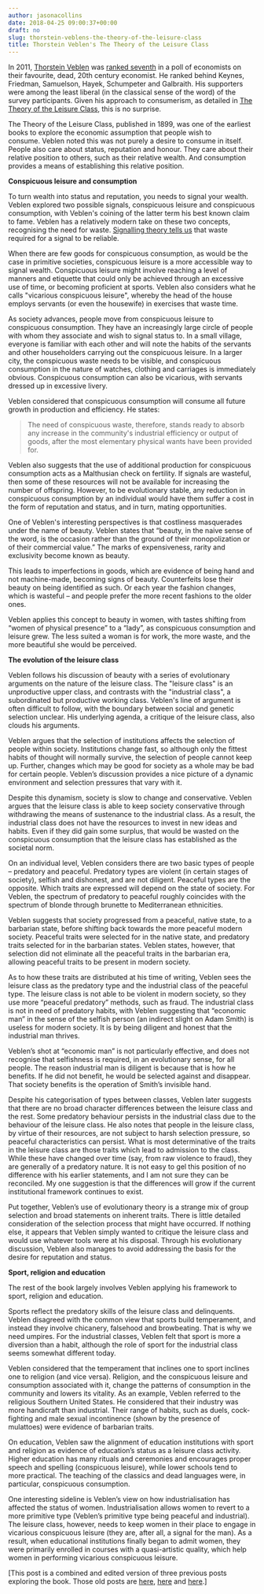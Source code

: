 ```yaml
---
author: jasonacollins
date: 2018-04-25 09:00:37+00:00
draft: no
slug: thorstein-veblens-the-theory-of-the-leisure-class
title: Thorstein Veblen's The Theory of the Leisure Class
---
```


In 2011, [Thorstein Veblen](http://en.wikipedia.org/wiki/Thorstein_Veblen) was [ranked seventh](http://econjwatch.org/file_download/487/DavisMay2011.pdf) in a poll of economists on their favourite, dead, 20th century economist. He ranked behind Keynes, Friedman, Samuelson, Hayek, Schumpeter and Galbraith. His supporters were among the least liberal (in the classical sense of the word) of the survey participants. Given his approach to consumerism, as detailed in [The Theory of the Leisure Class](http://www.gutenberg.org/ebooks/833), this is no surprise.

The Theory of the Leisure Class, published in 1899, was one of the earliest books to explore the economic assumption that people wish to consume. Veblen noted this was not purely a desire to consume in itself. People also care about status, reputation and honour. They care about their relative position to others, such as their relative wealth. And consumption provides a means of establishing this relative position.

**Conspicuous leisure and consumption**

To turn wealth into status and reputation, you needs to signal your wealth. Veblen explored two possible signals, conspicuous leisure and conspicuous consumption, with Veblen's coining of the latter term his best known claim to fame. Veblen has a relatively modern take on these two concepts, recognising the need for waste. [Signalling theory tells us](https://www.jasoncollins.blog/economists-1-biologists-0/) that waste required for a signal to be reliable.

When there are few goods for conspicuous consumption, as would be the case in primitive societies, conspicuous leisure is a more accessible way to signal wealth. Conspicuous leisure might involve reaching a level of manners and etiquette that could only be achieved through an excessive use of time, or becoming proficient at sports. Veblen also considers what he calls "vicarious conspicuous leisure", whereby the head of the house employs servants (or even the housewife) in exercises that waste time.

As society advances, people move from conspicuous leisure to conspicuous consumption. They have an increasingly large circle of people with whom they associate and wish to signal status to. In a small village, everyone is familiar with each other and will note the habits of the servants and other householders carrying out the conspicuous leisure. In a larger city, the conspicuous waste needs to be visible, and conspicuous consumption in the nature of watches, clothing and carriages is immediately obvious. Conspicuous consumption can also be vicarious, with servants dressed up in excessive livery.

Veblen considered that conspicuous consumption will consume all future growth in production and efficiency. He states:



<blockquote>The need of conspicuous waste, therefore, stands ready to absorb any increase in the community's industrial efficiency or output of goods, after the most elementary physical wants have been provided for.</blockquote>



Veblen also suggests that the use of additional production for conspicuous consumption acts as a Malthusian check on fertility. If signals are wasteful, then some of these resources will not be available for increasing the number of offspring. However, to be evolutionary stable, any reduction in conspicuous consumption by an individual would have them suffer a cost in the form of reputation and status, and in turn, mating opportunities.

One of Veblen's interesting perspectives is that costliness masquerades under the name of beauty. Veblen states that “beauty, in the naive sense of the word, is the occasion rather than the ground of their monopolization or of their commercial value.” The marks of expensiveness, rarity and exclusivity become known as beauty.

This leads to imperfections in goods, which are evidence of being hand and not machine-made, becoming signs of beauty. Counterfeits lose their beauty on being identified as such. Or each year the fashion changes, which is wasteful – and people prefer the more recent fashions to the older ones.

Veblen applies this concept to beauty in women, with tastes shifting from “women of physical presence” to a “lady”, as conspicuous consumption and leisure grew. The less suited a woman is for work, the more waste, and the more beautiful she would be perceived.

**The evolution of the leisure class**

Veblen follows his discussion of beauty with a series of evolutionary arguments on the nature of the leisure class. The "leisure class" is an unproductive upper class, and contrasts with the "industrial class", a subordinated but productive working class. Veblen's line of argument is often difficult to follow, with the boundary between social and genetic selection unclear. His underlying agenda, a critique of the leisure class, also clouds his arguments.

Veblen argues that the selection of institutions affects the selection of people within society. Institutions change fast, so although only the fittest habits of thought will normally survive, the selection of people cannot keep up. Further, changes which may be good for society as a whole may be bad for certain people. Veblen’s discussion provides a nice picture of a dynamic environment and selection pressures that vary with it.

Despite this dynamism, society is slow to change and conservative. Veblen argues that the leisure class is able to keep society conservative through withdrawing the means of sustenance to the industrial class. As a result, the industrial class does not have the resources to invest in new ideas and habits. Even if they did gain some surplus, that would be wasted on the conspicuous consumption that the leisure class has established as the societal norm.

On an individual level, Veblen considers there are two basic types of people – predatory and peaceful. Predatory types are violent (in certain stages of society), selfish and dishonest, and are not diligent. Peaceful types are the opposite. Which traits are expressed will depend on the state of society. For Veblen, the spectrum of predatory to peaceful roughly coincides with the spectrum of blonde through brunette to Mediterranean ethnicities.

Veblen suggests that society progressed from a peaceful, native state, to a barbarian state, before shifting back towards the more peaceful modern society. Peaceful traits were selected for in the native state, and predatory traits selected for in the barbarian states. Veblen states, however, that selection did not eliminate all the peaceful traits in the barbarian era, allowing peaceful traits to be present in modern society.

As to how these traits are distributed at his time of writing, Veblen sees the leisure class as the predatory type and the industrial class of the peaceful type. The leisure class is not able to be violent in modern society, so they use more “peaceful predatory” methods, such as fraud. The industrial class is not in need of predatory habits, with Veblen suggesting that “economic man” in the sense of the selfish person (an indirect slight on Adam Smith) is useless for modern society. It is by being diligent and honest that the industrial man thrives.

Veblen’s shot at “economic man” is not particularly effective, and does not recognise that selfishness is required, in an evolutionary sense, for all people. The reason industrial man is diligent is because that is how he benefits. If he did not benefit, he would be selected against and disappear. That society benefits is the operation of Smith’s invisible hand.

Despite his categorisation of types between classes, Veblen later suggests that there are no broad character differences between the leisure class and the rest. Some predatory behaviour persists in the industrial class due to the behaviour of the leisure class. He also notes that people in the leisure class, by virtue of their resources, are not subject to harsh selection pressure, so peaceful characteristics can persist. What is most determinative of the traits in the leisure class are those traits which lead to admission to the class. While these have changed over time (say, from raw violence to fraud), they are generally of a predatory nature. It is not easy to gel this position of no difference with his earlier statements, and I am not sure they can be reconciled. My one suggestion is that the differences will grow if the current institutional framework continues to exist.

Put together, Veblen’s use of evolutionary theory is a strange mix of group selection and broad statements on inherent traits. There is little detailed consideration of the selection process that might have occurred. If nothing else, it appears that Veblen simply wanted to critique the leisure class and would use whatever tools were at his disposal. Through his evolutionary discussion, Veblen also manages to avoid addressing the basis for the desire for reputation and status.

**Sport, religion and education**

The rest of the book largely involves Veblen applying his framework to sport, religion and education.

Sports reflect the predatory skills of the leisure class and delinquents. Veblen disagreed with the common view that sports build temperament, and instead they involve chicanery, falsehood and browbeating. That is why we need umpires. For the industrial classes, Veblen felt that sport is more a diversion than a habit, although the role of sport for the industrial class seems somewhat different today.

Veblen considered that the temperament that inclines one to sport inclines one to religion (and vice versa). Religion, and the conspicuous leisure and consumption associated with it, change the patterns of consumption in the community and lowers its vitality. As an example, Veblen referred to the religious Southern United States. He considered that their industry was more handicraft than industrial. Their range of habits, such as duels, cock-fighting and male sexual incontinence (shown by the presence of mulattoes) were evidence of barbarian traits.

On education, Veblen saw the alignment of education institutions with sport and religion as evidence of education’s status as a leisure class activity. Higher education has many rituals and ceremonies and encourages proper speech and spelling (conspicuous leisure), while lower schools tend to more practical. The teaching of the classics and dead languages were, in particular, conspicuous consumption.

One interesting sideline is Veblen’s view on how industrialisation has affected the status of women. Industrialisation allows women to revert to a more primitive type (Veblen’s primitive type being peaceful and industrial). The leisure class, however, needs to keep women in their place to engage in vicarious conspicuous leisure (they are, after all, a signal for the man). As a result, when educational institutions finally began to admit women, they were primarily enrolled in courses with a quasi-artistic quality, which help women in performing vicarious conspicuous leisure.

[This post is a combined and edited version of three previous posts exploring the book. Those old posts are [here](https://www.jasoncollins.blog/veblens-the-theory-of-the-leisure-class/), [here](https://www.jasoncollins.blog/veblens-the-theory-of-the-leisure-class-part-ii/) and [here](https://www.jasoncollins.blog/veblens-the-theory-of-the-leisure-class-part-iii/).]
